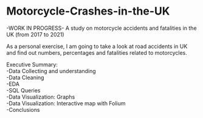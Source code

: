 # Motorcycle-Crashes-in-the-UK
-WORK IN PROGRESS- A study on motorcycle accidents and fatalities in the UK (from 2017 to 2021)

As a personal exercise, I am going to take a look at road accidents in UK and find out numbers, percentages and fatalities related to motorcycles.

Executive Summary: \
-Data Collecting and understanding \
-Data Cleaning \
-EDA \
-SQL Queries\
-Data Visualization: Graphs \
-Data Visualization: Interactive map with Folium \
-Conclusions
